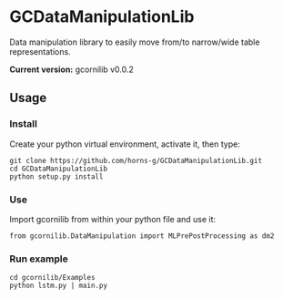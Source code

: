 # GCDataManipulationLib
Data manipulation library to easily move from/to narrow/wide table representations. 

**Current version:** gcornilib v0.0.2

## Usage

### Install

Create your python virtual environment, activate it, then type:

```
git clone https://github.com/horns-g/GCDataManipulationLib.git
cd GCDataManipulationLib
python setup.py install
```

### Use

Import gcornilib from within your python file and use it:

```
from gcornilib.DataManipulation import MLPrePostProcessing as dm2
```

### Run example

```
cd gcornilib/Examples
python lstm.py | main.py
```